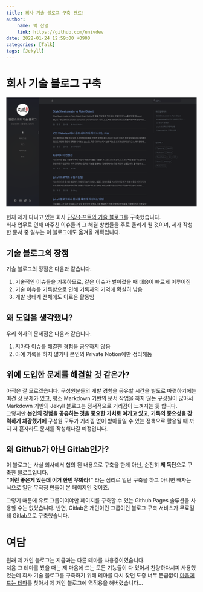 ```yaml
---
title: 회사 기술 블로그 구축 완료!
author:
    name: 박 찬영
    link: https://github.com/univdev
date: 2022-01-24 12:59:00 +0900
categories: [Talk]
tags: [Jekyll]
---
```

# 회사 기술 블로그 구축
![회사 블로그 스크린샷][회사 블로그 사진]

현재 제가 다니고 있는 회사 [단감소프트의 기술 블로그][단감소프트]를 구축했습니다.  
회사 업무로 인해 마주친 이슈들과 그 해결 방법들을 주로 올리게 될 것이며, 제가 작성한 문서 중 일부는 이 블로그에도 옮겨올 계획입니다.
## 기술 블로그의 장점
기술 블로그의 장점은 다음과 같습니다.
1. 기술적인 이슈들을 기록하므로, 같은 이슈가 벌어졌을 때 대응이 빠르게 이루어짐
2. 기술 이슈를 기록함으로 인해 기록자의 기억에 확실히 남음
3. 개발 생태계 전체에도 이로운 활동임

## 왜 도입을 생각했나?
우리 회사의 문제점은 다음과 같습니다.
1. 저마다 이슈를 해결한 경험을 공유하지 않음
2. 아예 기록을 하지 않거나 본인의 Private Notion에만 정리해둠

## 위에 도입한 문제를 해결할 것 같은가?
아직은 잘 모르겠습니다. 구성원분들의 개발 경험을 공유할 시간을 별도로 마련하기에는 여건 상 문제가 있고, 평소 Markdown 기반의 문서 작업을 하지 않는 구성원이 많아서 Markdown 기반의 Jekyll 블로그는 정서적으로 거리감이 느껴지는 듯 합니다.  
그렇지만 **본인의 경험을 공유하는 것을 중요한 가치로 여기고 있고, 기록의 중요성을 강력하게 체감했기에** 구성원 모두가 거리낌 없이 받아들일 수 있는 정책으로 활용될 때 까지 저 혼자라도 문서를 작성해나갈 예정입니다.
## 왜 Github가 아닌 Gitlab인가?
이 블로그는 사실 회사에서 협의 된 내용으로 구축을 한게 아닌, 순전히 **제 독단**으로 구축한 블로그입니다.  
**"이런 좋은게 있는데 이거 한번 무봐라!"** 라는 심리로 일단 구축을 하고 아니면 빼자는 식으로 일단 무작정 만들어 본 페이지인 것이죠.

그렇기 때문에 유료 그룹이여야만 페이지를 구축할 수 있는 Github Pages 솔루션을 사용할 수는 없었습니다.
반면, Gitlab은 개인이건 그룹이건 블로그 구축 서비스가 무료길래 Gitlab으로 구축했습니다.
# 여담
원래 제 개인 블로그는 지금과는 다른 테마를 사용중이였습니다.  
처음 그 테마를 봤을 때는 제 마음에 드는 모든 기능들이 다 있어서 찬양하다시피 사용했었는데 회사 기술 블로그를 구축하기 위해 테마를 다시 찾던 도중 너무 뜬금없이 [마음에 드는 테마][마음에 드는 테마]를 찾아서 제 개인 블로그에 역적용을 해버렸습니다...

[단감소프트]: https://dangam-tech.gitlab.io
[회사 블로그 사진]: /assets/posts/회사_블로그.png
[마음에 드는 테마]: https://github.com/cotes2020/jekyll-theme-chirpy